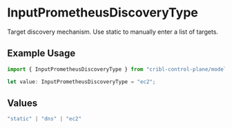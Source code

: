 # InputPrometheusDiscoveryType

Target discovery mechanism. Use static to manually enter a list of targets.

## Example Usage

```typescript
import { InputPrometheusDiscoveryType } from "cribl-control-plane/models";

let value: InputPrometheusDiscoveryType = "ec2";
```

## Values

```typescript
"static" | "dns" | "ec2"
```